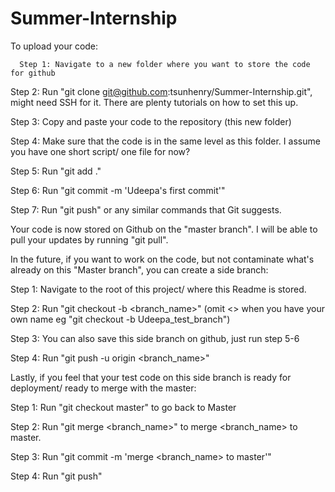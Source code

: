 # Summer-Internship

To upload your code:

      Step 1: Navigate to a new folder where you want to store the code for github

  Step 2: Run "git clone git@github.com:tsunhenry/Summer-Internship.git", might need SSH for it. There are plenty tutorials on how to set this up.

  Step 3: Copy and paste your code to the repository (this new folder)

  Step 4: Make sure that the code is in the same level as this folder. I assume you have one short script/ one file for now?

  Step 5: Run "git add ."

  Step 6: Run "git commit -m 'Udeepa's first commit'"

  Step 7: Run "git push" or any similar commands that Git suggests.

Your code is now stored on Github on the "master branch". I will be able to pull your updates by running "git pull".

In the future, if you want to work on the code, but not contaminate what's already on this "Master branch", you can create a side branch:

  Step 1: Navigate to the root of this project/ where this Readme is stored.

  Step 2: Run "git checkout -b <branch_name>" (omit <> when you have your own name eg "git checkout -b Udeepa_test_branch")

  Step 3: You can also save this side branch on github, just run step 5-6

  Step 4: Run "git push -u origin <branch_name>"

Lastly, if you feel that your test code on this side branch is ready for deployment/ ready to merge with the master:

  Step 1: Run "git checkout master" to go back to Master

  Step 2: Run "git merge <branch_name>" to merge <branch_name> to master.

  Step 3: Run "git commit -m 'merge <branch_name> to master'"

  Step 4: Run "git push"

